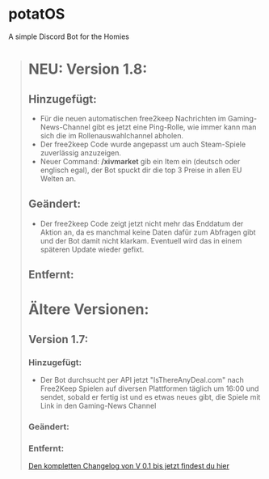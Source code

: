 # potatOS
A simple Discord Bot for the Homies

> # NEU: Version 1.8:
> 
> ## Hinzugefügt:
> * Für die neuen automatischen free2keep Nachrichten im Gaming-News-Channel gibt es jetzt eine Ping-Rolle, wie immer kann man sich die im Rollenauswahlchannel abholen.
> * Der free2keep Code wurde angepasst um auch Steam-Spiele zuverlässig anzuzeigen.
> * Neuer Command: **/xivmarket** gib ein Item ein (deutsch oder englisch egal), der Bot spuckt dir die top 3 Preise in allen EU Welten an.
> 
> ## Geändert:
> * Der free2keep Code zeigt jetzt nicht mehr das Enddatum der Aktion an, da es manchmal keine Daten dafür zum Abfragen gibt und der Bot damit nicht klarkam. Eventuell wird das in einem späteren Update wieder gefixt.
> 
> ## Entfernt:
> 
> # Ältere Versionen:
> 
> ## Version 1.7:
> 
> ### Hinzugefügt:
> * Der Bot durchsucht per API jetzt "IsThereAnyDeal.com" nach Free2Keep Spielen auf diversen Plattformen täglich um 16:00 und sendet, sobald er fertig ist und es etwas neues gibt, die Spiele mit Link in den Gaming-News Channel
> 
> ### Geändert:
> 
> ### Entfernt:
> 
> [Den kompletten Changelog von V 0.1 bis jetzt findest du hier](<https://github.com/LonelyChimo302/Vexgod-Discord-Bot>)